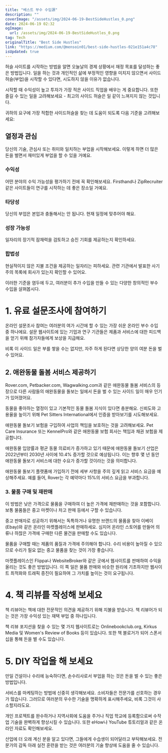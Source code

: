 ```yaml
---
title: "베스트 부수 수입源"
description: ""
coverImage: "/assets/img/2024-06-19-BestSideHustles_0.png"
date: 2024-06-19 02:32
ogImage: 
  url: /assets/img/2024-06-19-BestSideHustles_0.png
tag: Tech
originalTitle: "Best Side Hustles"
link: "https://medium.com/@mensoin01/best-side-hustles-021e151a4c78"
isUpdated: true
---
```






허슬 사이트를 시작하는 방법을 알면 오늘날의 경제 상황에서 재정 목표를 달성하는 좋은 방법입니다. 일을 하는 것과 개인적인 삶에 부정적인 영향을 미치지 않으면서 사이드허슬(부업)을 시작할 수 있다면, 시도하지 않을 이유가 없습니다.

시작할 때 수익성이 높고 투자가 가장 적은 사이드 직업을 배우는 게 중요합니다. 또한 즐길 수 있는 일을 고려해보세요 - 최고의 사이드 허슬은 일 같이 느껴지지 않는 것입니다.

귀하의 요구에 가장 적합한 사이드허슬을 찾는 데 도움이 되도록 다음 기준을 고려해보세요:

## 열정과 관심

<div class="content-ad"></div>

당신의 기술, 관심사 또는 취미와 일치하는 부업을 시작해보세요. 이렇게 하면 더 많은 돈을 벌면서 재미있게 부업을 할 수 있을 거예요.

### 수익성

어떤 분야의 수익 가능성을 평가하기 전에 꼭 확인해보세요. Firsthand나 ZipRecruiter 같은 사이트들이 연구를 시작하는 데 좋은 장소일 거예요.

### 타당성

<div class="content-ad"></div>

당신의 부업은 본업과 충돌해서는 안 됩니다. 현재 일정에 맞추어야 해요.

### 성장 가능성

일자리의 장기적 잠재력을 검토하고 승진 기회를 제공하는지 확인하세요.

### 합법성

<div class="content-ad"></div>

현실적이지 않은 지불 조건을 제공하는 일자리는 피하세요. 관련 기관에서 발표한 사기 주의 목록에 회사가 있는지 확인할 수 있어요.

이러한 기준을 염두에 두고, 여러분이 추가 수입을 만들 수 있는 다양한 창의적인 부수 수입을 살펴봅시다.

# 1. 유료 설문조사에 참여하기

온라인 설문조사 참여는 여러분의 여가 시간에 할 수 있는 가장 쉬운 온라인 부수 수입 중 하나에요. 설문 웹사이트에 있는 기업과 연구 기관들은 제품과 서비스에 대한 피드백을 얻기 위해 참가자들에게 보상을 지급해요.

<div class="content-ad"></div>

비록 이 사이드 일은 부를 쌓을 수는 없지만, 자주 하게 된다면 상당한 양의 여분 돈을 벌 수 있어요.

## 2. 애완동물 돌봄 서비스 제공하기

Rover.com, Petbacker.com, Wagwalking.com과 같은 애완동물 돌봄 서비스의 등장으로 다른 사람들의 애완동물을 돌보는 일에서 돈을 벌 수 있는 사이드 일이 매우 인기가 있어졌어요.

동물을 좋아하는 열정이 있고 기본적인 동물 돌봄 지식이 있다면 충분해요. 신뢰도와 고용율을 높이기 위해 Pet Sitters International에서 인증을 받아보기를 시도해보세요.

<div class="content-ad"></div>

애완동물 돌보기 보험을 구입하여 사업의 책임을 보호하는 것을 고려해보세요. Pet Care Insurance 또는 KennelPro와 같은 애완동물 보험 회사는 책임과 채권 보험을 제공합니다.

애완동물 입양률과 평균 동물 의료비가 증가하고 있기 때문에 애완동물 돌보기 산업은 2022년부터 2030년 사이에 10.4% 증가할 것으로 예상됩니다. 이는 향후 몇 년 동안 애완동물 돌보기 서비스에 대한 수요가 증가할 것이라는 것을 의미합니다.

애완동물 돌보기 플랫폼에 가입하기 전에 세부 사항을 주의 깊게 읽고 서비스 요금을 예상해주세요. 예를 들어, Rover는 각 예약마다 15%의 서비스 요금을 부과합니다.

### 3. 물품 구매 및 재판매

<div class="content-ad"></div>

이 방법은 낮은 가격으로 물품을 구매하여 더 높은 가격에 재판매하는 것을 포함합니다. 보통 물품들은 중고 마켓이나 차고 판매 등에서 구할 수 있습니다.

중고 판매자로 성공하기 위해서는 독특하거나 유명한 브랜드의 물품을 찾아 이베이(Ebay)와 같은 온라인 마켓플레이스에 판매하세요. 심지어 온라인 스토어를 만들어 의류나 하찮은 가격에 구매한 다른 물건을 판매할 수도 있습니다.

물품을 구매할 때는 제품의 품질과 가격에 주의해야 합니다. 수리 비용이 높아질 수 있으므로 수리가 필요 없는 중고 물품을 찾는 것이 가장 좋습니다.

마켓플레이스인 Flippa나 WebsiteBroker와 같은 곳에서 웹사이트를 판매하여 수익을 올리는 것도 좋은 방법입니다. 이 쪽 일은 물품 판매와 비슷한 원리에 기초하지만 웹사이트 최적화와 트래픽 증진이 필요하여 그 가치를 높이는 것이 요구됩니다.

<div class="content-ad"></div>

# 4. 책 리뷰를 작성해 보세요

책 리뷰어는 책에 대한 전문적인 의견을 제공하기 위해 지불을 받습니다. 책 리뷰어가 되는 것은 가장 수익성 있는 재택 부업 중 하나입니다.

책 리뷰 포지션을 찾을 수 있는 몇 가지 웹사이트로는 Onlinebookclub.org, Kirkus Media 및 Women's Review of Books 등이 있습니다. 또한 책 블로거가 되어 스폰서십을 통해 돈을 벌 수도 있습니다.

# 5. DIY 작업을 해 보세요

<div class="content-ad"></div>

만일 건설이나 수리에 능숙하다면, 손수리사로서 부업을 하는 것은 돈을 벌 수 있는 좋은 방법입니다.

서비스를 마케팅하는 방법에 신중히 생각해보세요. 소비자들은 전문가를 선호하는 경우가 많습니다. 그러므로 여러분의 우수한 기술을 명확하게 표시해주세요, 비록 그것이 사소할지라도요.

개인 프로젝트를 완수하거나 지역사회에 도움을 주거나 직업 학교에 등록함으로써 수작업 기술을 완벽하게 향상시킬 수 있습니다. 또한 eHow나 YouTube 튜토리얼과 같은 온라인 자료도 확인해보세요.

산업에 더 오래 계신 분을 알고 있다면, 그들에게 수습생이 되어달라고 부탁해보세요. 전문가의 감독 아래 실전 훈련을 받는 것은 여러분의 기술 향상에 도움을 줄 수 있습니다.